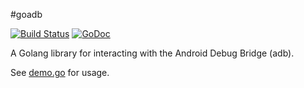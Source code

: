 #goadb

[![Build Status](https://travis-ci.org/lsxyq/goadb.svg?branch=master)](https://travis-ci.org/lsxyq/goadb)
[![GoDoc](https://godoc.org/github.com/lsxyq/goadb?status.svg)](https://godoc.org/github.com/lsxyq/goadb)

A Golang library for interacting with the Android Debug Bridge (adb).

See [demo.go](cmd/demo/demo.go) for usage.
